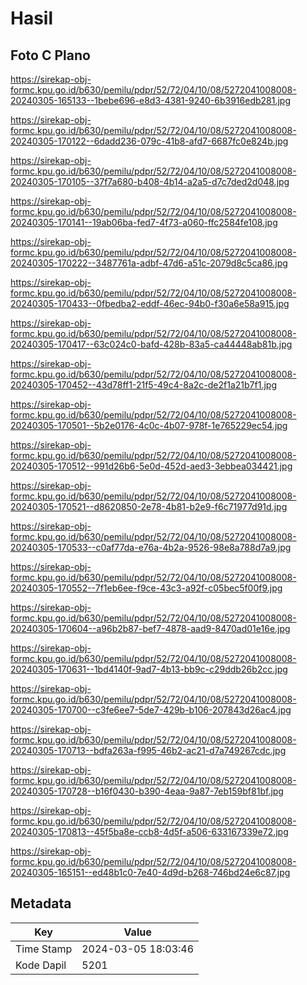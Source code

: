 # Hasil

## Foto C Plano

https://sirekap-obj-formc.kpu.go.id/b630/pemilu/pdpr/52/72/04/10/08/5272041008008-20240305-165133--1bebe696-e8d3-4381-9240-6b3916edb281.jpg

https://sirekap-obj-formc.kpu.go.id/b630/pemilu/pdpr/52/72/04/10/08/5272041008008-20240305-170122--6dadd236-079c-41b8-afd7-6687fc0e824b.jpg

https://sirekap-obj-formc.kpu.go.id/b630/pemilu/pdpr/52/72/04/10/08/5272041008008-20240305-170105--37f7a680-b408-4b14-a2a5-d7c7ded2d048.jpg

https://sirekap-obj-formc.kpu.go.id/b630/pemilu/pdpr/52/72/04/10/08/5272041008008-20240305-170141--19ab06ba-fed7-4f73-a060-ffc2584fe108.jpg

https://sirekap-obj-formc.kpu.go.id/b630/pemilu/pdpr/52/72/04/10/08/5272041008008-20240305-170222--3487761a-adbf-47d6-a51c-2079d8c5ca86.jpg

https://sirekap-obj-formc.kpu.go.id/b630/pemilu/pdpr/52/72/04/10/08/5272041008008-20240305-170433--0fbedba2-eddf-46ec-94b0-f30a6e58a915.jpg

https://sirekap-obj-formc.kpu.go.id/b630/pemilu/pdpr/52/72/04/10/08/5272041008008-20240305-170417--63c024c0-bafd-428b-83a5-ca44448ab81b.jpg

https://sirekap-obj-formc.kpu.go.id/b630/pemilu/pdpr/52/72/04/10/08/5272041008008-20240305-170452--43d78ff1-21f5-49c4-8a2c-de2f1a21b7f1.jpg

https://sirekap-obj-formc.kpu.go.id/b630/pemilu/pdpr/52/72/04/10/08/5272041008008-20240305-170501--5b2e0176-4c0c-4b07-978f-1e765229ec54.jpg

https://sirekap-obj-formc.kpu.go.id/b630/pemilu/pdpr/52/72/04/10/08/5272041008008-20240305-170512--991d26b6-5e0d-452d-aed3-3ebbea034421.jpg

https://sirekap-obj-formc.kpu.go.id/b630/pemilu/pdpr/52/72/04/10/08/5272041008008-20240305-170521--d8620850-2e78-4b81-b2e9-f6c71977d91d.jpg

https://sirekap-obj-formc.kpu.go.id/b630/pemilu/pdpr/52/72/04/10/08/5272041008008-20240305-170533--c0af77da-e76a-4b2a-9526-98e8a788d7a9.jpg

https://sirekap-obj-formc.kpu.go.id/b630/pemilu/pdpr/52/72/04/10/08/5272041008008-20240305-170552--7f1eb6ee-f9ce-43c3-a92f-c05bec5f00f9.jpg

https://sirekap-obj-formc.kpu.go.id/b630/pemilu/pdpr/52/72/04/10/08/5272041008008-20240305-170604--a96b2b87-bef7-4878-aad9-8470ad01e16e.jpg

https://sirekap-obj-formc.kpu.go.id/b630/pemilu/pdpr/52/72/04/10/08/5272041008008-20240305-170631--1bd4140f-9ad7-4b13-bb9c-c29ddb26b2cc.jpg

https://sirekap-obj-formc.kpu.go.id/b630/pemilu/pdpr/52/72/04/10/08/5272041008008-20240305-170700--c3fe6ee7-5de7-429b-b106-207843d26ac4.jpg

https://sirekap-obj-formc.kpu.go.id/b630/pemilu/pdpr/52/72/04/10/08/5272041008008-20240305-170713--bdfa263a-f995-46b2-ac21-d7a749267cdc.jpg

https://sirekap-obj-formc.kpu.go.id/b630/pemilu/pdpr/52/72/04/10/08/5272041008008-20240305-170728--b16f0430-b390-4eaa-9a87-7eb159bf81bf.jpg

https://sirekap-obj-formc.kpu.go.id/b630/pemilu/pdpr/52/72/04/10/08/5272041008008-20240305-170813--45f5ba8e-ccb8-4d5f-a506-633167339e72.jpg

https://sirekap-obj-formc.kpu.go.id/b630/pemilu/pdpr/52/72/04/10/08/5272041008008-20240305-165151--ed48b1c0-7e40-4d9d-b268-746bd24e6c87.jpg


## Metadata

| Key        | Value               |
| ---------- | ------------------- |
| Time Stamp | 2024-03-05 18:03:46 |
| Kode Dapil | 5201                |



